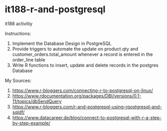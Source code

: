 # it188-r-and-postgresql
it188 activitiy

Instructions:
1. Implement the Database Design in PostgreSQL
2. Provide triggers to automate the update on product.qty and customer_orders.total_amount whenever a record is entered in the order_line table
3. Write R functions to insert, update and delete records in the postgres Database

My Sources: 
1. https://www.r-bloggers.com/connecting-r-to-postgresql-on-linux/ 
2. https://www.rdocumentation.org/packages/DBI/versions/0.1-11/topics/dbSendQuery
3. https://www.r-bloggers.com/r-and-postgresql-using-rpostgresql-and-sqldf/
4. https://www.datacareer.de/blog/connect-to-postgresql-with-r-a-step-by-step-example/
